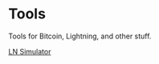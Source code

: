 # Tools
Tools for Bitcoin, Lightning, and other stuff.

<a href="lnsimulator/lnsimulator.html" target="_blank">LN Simulator</a>
